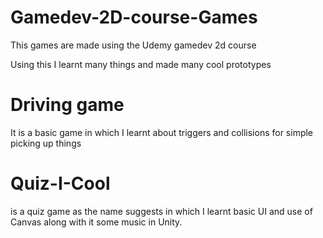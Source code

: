 # Gamedev-2D-course-Games
This games are made using the Udemy gamedev 2d course

Using this I learnt many things and made many cool prototypes

# Driving game
It is a basic game in which I learnt about triggers and collisions for simple picking up things

# Quiz-I-Cool 
is a quiz game as the name suggests in which I learnt basic UI and use of Canvas along with it some music in Unity. 
